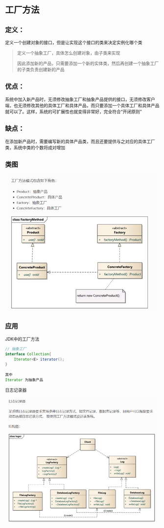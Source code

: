 # 工厂方法

## 定义：

定义一个创建对象的接口，但是让实现这个接口的类来决定实例化哪个类

> 定义一个抽象工厂，具体怎么创建对象，由子类来实现
>
> 因此添加新的产品，只需要添加一个新的实体类，然后再创建一个抽象工厂的子类负责创建新的产品



## 优点：

系统中加入新产品时，无须修改抽象工厂和抽象产品提供的接口，无须修改客户端，也无须修改其他的具体工厂和具体产品，而只要添加一个具体工厂和具体产品就可以了。这样，系统的可扩展性也就变得非常好，完全符合“开闭原则”

## 缺点：

在添加新产品时，需要编写新的具体产品类，而且还要提供与之对应的具体工厂类，系统中类的个数将成对增加



## 类图

![1568251973357](image/工厂方法.png)





## 应用

JDK中的工厂方法

```java
// 抽象工厂
interface Collection{
	Iterator<E> iterator();	
}

其中
Iterator 为抽象产品
```



日志记录器

![1568253889113](image/工厂方法-日志记录器.png)